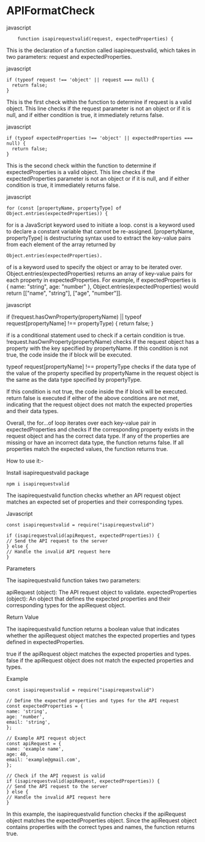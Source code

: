 # APIFormatCheck

javascript

        function isapirequestvalid(request, expectedProperties) {

This is the declaration of a function called isapirequestvalid, which takes in two parameters: request and expectedProperties.

javascript

	if (typeof request !== 'object' || request === null) {
	  return false;
	}

This is the first check within the function to determine if request is a valid object. This line checks if the request parameter is not an object or if it is null, and if either condition is true, it immediately returns false.

javascript

	if (typeof expectedProperties !== 'object' || expectedProperties === null) {
	  return false;
	}

This is the second check within the function to determine if expectedProperties is a valid object. This line checks if the expectedProperties parameter is not an object or if it is null, and if either condition is true, it immediately returns false.

javascript

    for (const [propertyName, propertyType] of Object.entries(expectedProperties)) {

for is a JavaScript keyword used to initiate a loop.
const is a keyword used to declare a constant variable that cannot be re-assigned.
[propertyName, propertyType] is destructuring syntax used to extract the key-value pairs from each element of the array returned by

    Object.entries(expectedProperties).
    
of is a keyword used to specify the object or array to be iterated over.
Object.entries(expectedProperties) returns an array of key-value pairs for each property in expectedProperties. For example, if expectedProperties is { name: "string", age: "number" }, Object.entries(expectedProperties) would return [["name", "string"], ["age", "number"]].

javascript

   if (!request.hasOwnProperty(propertyName) || typeof request[propertyName] !== propertyType) {
     return false;
   }

if is a conditional statement used to check if a certain condition is true.
!request.hasOwnProperty(propertyName) checks if the request object has a property with the key specified by propertyName. If this condition is not true, the code inside the if block will be executed.

typeof request[propertyName] !== propertyType checks if the data type of the value of the property specified by propertyName in the request object is the same as the data type specified by propertyType. 

If this condition is not true, the code inside the if block will be executed.
return false is executed if either of the above conditions are not met, indicating that the request object does not match the expected properties and their data types.

Overall, the for...of loop iterates over each key-value pair in expectedProperties and checks if the corresponding property exists in the request object and has the correct data type. If any of the properties are missing or have an incorrect data type, the function returns false. If all properties match the expected values, the function returns true.


How to use it:-

Install isapirequestvalid package

    npm i isapirequestvalid


The isapirequestvalid function checks whether an API request object matches an expected set of properties and their corresponding types.

Javascript

    const isapirequestvalid = require("isapirequestvalid")

    if (isapirequestvalid(apiRequest, expectedProperties)) {
    // Send the API request to the server
    } else {
    // Handle the invalid API request here
    }

Parameters

The isapirequestvalid function takes two parameters:

apiRequest (object): The API request object to validate.
expectedProperties (object): An object that defines the expected properties and their corresponding types for the apiRequest object.

Return Value

The isapirequestvalid function returns a boolean value that indicates whether the apiRequest object matches the expected properties and types defined in expectedProperties.

true if the apiRequest object matches the expected properties and types.
false if the apiRequest object does not match the expected properties and types.


Example

    const isapirequestvalid = require("isapirequestvalid")

    // Define the expected properties and types for the API request
    const expectedProperties = {
    name: 'string',
    age: 'number',
    email: 'string',
    };

    // Example API request object
    const apiRequest = {
    name: 'example name',
    age: 40,
    email: 'example@gmail.com',
    };

    // Check if the API request is valid
    if (isapirequestvalid(apiRequest, expectedProperties)) {
    // Send the API request to the server
    } else {
    // Handle the invalid API request here
    }


In this example, the isapirequestvalid function checks if the apiRequest object matches the expectedProperties object. Since the apiRequest object contains properties with the correct types and names, the function returns true.


